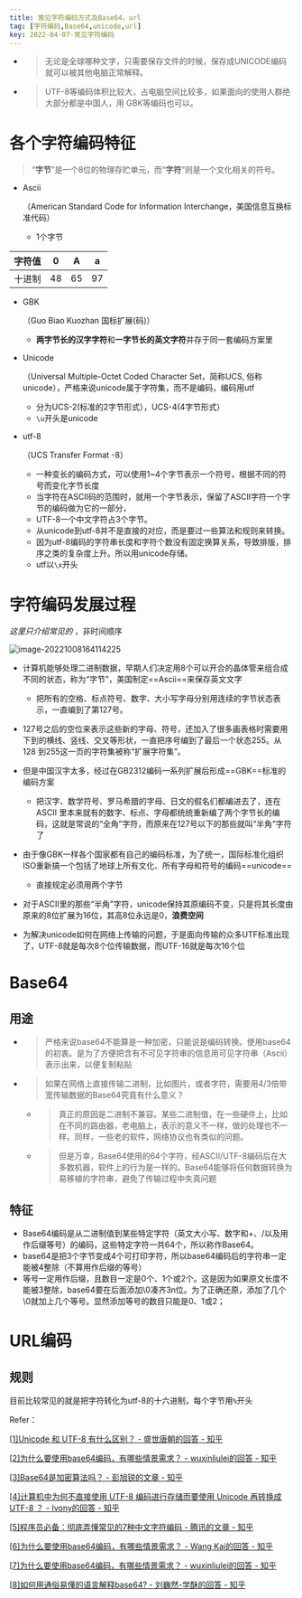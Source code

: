 ```yaml
---
title: 常见字符编码方式及Base64，url
tag: [字符编码,Base64,unicode,url]
key: 2022-04-07-常见字符编码
---
```


- > 无论是全球哪种文字，只需要保存文件的时候，保存成UNICODE编码就可以被其他电脑正常解释。

- > UTF-8等编码体积比较大，占电脑空间比较多，如果面向的使用人群绝大部分都是中国人，用 GBK等编码也可以。

# 各个字符编码特征

> “**字节**”是一个8位的物理存贮单元，而“**字符**”则是一个文化相关的符号。

- Ascii

  （American Standard Code for Information Interchange，美国信息互换标准代码）

  - 1个字节

| 字符值 | 0    | A    | a    |
| ------ | ---- | ---- | ---- |
| 十进制 | 48   | 65   | 97   |

- GBK

  （Guo Biao Kuozhan 国标扩展(码)）

  - **两字节长的汉字字符**和**一字节长的英文字符**并存于同一套编码方案里

- Unicode

  （Universal Multiple-Octet Coded Character Set，简称UCS, 俗称unicode），严格来说unicode属于字符集，而不是编码，编码用utf

  - 分为UCS-2(标准的2字节形式），UCS-4(4字节形式）
  - `\u`开头是unicode

- utf-8

  （UCS Transfer Format -8）

  - 一种变长的编码方式，可以使用1~4个字节表示一个符号，根据不同的符号而变化字节长度
  - 当字符在ASCII码的范围时，就用一个字节表示，保留了ASCII字符一个字节的编码做为它的一部分，
  - UTF-8一个中文字符占3个字节。
  - 从unicode到utf-8并不是直接的对应，而是要过一些算法和规则来转换。
  - 因为utf-8编码的字符串长度和字符个数没有固定换算关系，导致排版，排序之类的复杂度上升。所以用unicode存储。
  - utf以`\x`开头

# 字符编码发展过程

*这里只介绍常见的* ，非时间顺序

![image-20221008164114225](https://xdo0.github.io/imgsrc/image-20221008164114225.png)


- 计算机能够处理二进制数据，早期人们决定用8个可以开合的晶体管来组合成不同的状态，称为“字节”，美国制定==Ascii==来保存英文文字

  - 把所有的空格、标点符号、数字、大小写字母分别用连续的字节状态表示，一直编到了第127号。

- 127号之后的空位来表示这些新的字母、符号，还加入了很多画表格时需要用下到的横线、竖线、交叉等形状，一直把序号编到了最后一个状态255。从128 到255这一页的字符集被称“扩展字符集”。

- 但是中国汉字太多，经过在GB2312编码一系列扩展后形成==GBK==标准的编码方案

  - 把汉字、数学符号、罗马希腊的字母、日文的假名们都编进去了，连在 ASCII 里本来就有的数字、标点、字母都统统重新编了两个字节长的编码，这就是常说的“全角”字符，而原来在127号以下的那些就叫“半角”字符了

- 由于像GBK一样各个国家都有自己的编码标准，为了统一，国际标准化组织ISO重新搞一个包括了地球上所有文化、所有字母和符号的编码==unicode==

  - 直接规定必须用两个字节

- 对于ASCII里的那些“半角”字符，unicode保持其原编码不变，只是将其长度由原来的8位扩展为16位，其高8位永远是0，**浪费空间**

- 为解决unicode如何在网络上传输的问题，于是面向传输的众多UTF标准出现了，UTF-8就是每次8个位传输数据，而UTF-16就是每次16个位

# Base64

## 用途

- > 严格来说base64不能算是一种加密，只能说是编码转换。使用base64的初衷。是为了方便把含有不可见字符串的信息用可见字符串（Ascii）表示出来，以便复制粘贴

- > 如果在网络上直接传输二进制，比如图片，或者字符，需要用4/3倍带宽传输数据的Base64究竟有什么意义？

  - > 真正的原因是二进制不兼容。某些二进制值，在一些硬件上，比如在不同的路由器，老电脑上，表示的意义不一样，做的处理也不一样。同样，一些老的软件，网络协议也有类似的问题。

  - > 但是万幸，Base64使用的64个字符，经ASCII/UTF-8编码后在大多数机器，软件上的行为是一样的。Base64能够将任何数据转换为易移植的字符串，避免了传输过程中失真问题

## 特征

- Base64编码是从二进制值到某些特定字符（英文大小写、数字和+、/以及用作后缀等号）的编码，这些特定字符一共64个，所以称作Base64。
- base64是把3个字节变成4个可打印字符，所以base64编码后的字符串一定能被4整除（不算用作后缀的等号）
- 等号一定用作后缀，且数目一定是0个、1个或2个。这是因为如果原文长度不能被3整除，base64要在后面添加\0凑齐3n位。为了正确还原，添加了几个\0就加上几个等号。显然添加等号的数目只能是0、1或2；

# URL编码

## 规则

目前比较常见的就是把字符转化为utf-8的十六进制，每个字节用`%`开头

Refer：

[[1\]Unicode 和 UTF-8 有什么区别？ - 盛世唐朝的回答 - 知乎](https://www.zhihu.com/question/23374078/answer/69732605)

[[2\]为什么要使用base64编码，有哪些情景需求？ - wuxinliulei的回答 - 知乎](https://www.zhihu.com/question/36306744/answer/71626823)

[[3\]Base64是加密算法吗？ - 彭旭锐的文章 - 知乎](https://zhuanlan.zhihu.com/p/268594663)

[[4\]计算机中为何不直接使用 UTF-8 编码进行存储而要使用 Unicode 再转换成 UTF-8 ？ - Ivony的回答 - 知乎](https://www.zhihu.com/question/52346583/answer/130107675)

[[5\]程序员必备：彻底弄懂常见的7种中文字符编码 - 腾讯的文章 - 知乎](https://zhuanlan.zhihu.com/p/46216008)

[[6\]为什么要使用base64编码，有哪些情景需求？ - Wang Kai的回答 - 知乎](https://www.zhihu.com/question/36306744/answer/673975520)

[[7\]为什么要使用base64编码，有哪些情景需求？ - wuxinliulei的回答 - 知乎](https://www.zhihu.com/question/36306744/answer/71626823)

[[8\]如何用通俗易懂的语言解释base64? - 刘巍然-学酥的回答 - 知乎](https://www.zhihu.com/question/38036594/answer/74917716)

